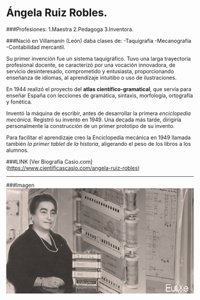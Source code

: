 # Ángela Ruiz Robles. 

###Profesiones:
1.Maestra
2.Pedagoga
3.Inventora.


###Nació en Villamanín (León) daba clases de:
-Taquigrafía
-Mecanografía
-Contabilidad mercantil.


Su primer invención fue un sistema taquigráfico. Tuvo una larga trayectoria profesional docente, se caracterizó por una vocación innovadora, de servicio desinteresado, comprometido y entusiasta, proporcionando enseñanza de idiomas, al aprendizaje intuitibo o uso de ilustraciones.

En 1944 realizó el proyecto del **atlas científico-gramatical**, que servía para enseñar España con lecciones de gramática, sintaxis, morfología, ortografía y fonética.

Inventó la máquina de escribir, antes de desarrollar la primera _enciclopedia mecánica._ Registró su invento en 1949. Una decada más tarde, dirigiría personalmente la construcción de un primer prototipo de su invento.

Para facilitar el aprendizaje creo la Enciclopedia mecánica en 1949 llamada también *la primer tablet de la historia*, aligerando el peso de los libros a los alumnos. 

###LINK
[Ver Biografía Casio.com] (https://www.cientificascasio.com/angela-ruiz-robles)


___

###Imagen
![alt text](https://github.com/angelesrey/superheroinas/blob/main/angelaR.jpg "Angela Ruiz junto a la enciclopedia mecánica")